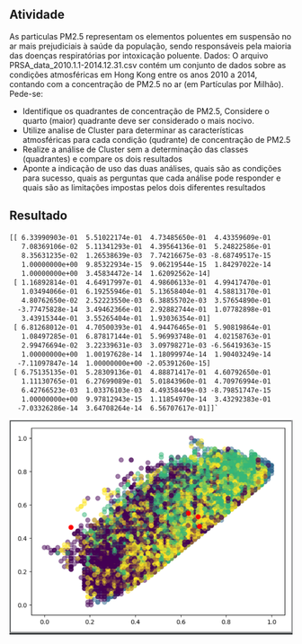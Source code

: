 ## Atividade
As particulas PM2.5 representam os elementos poluentes em suspensão no ar mais prejudiciais à saúde da população, sendo responsáveis pela maioria das doenças respiratórias por intoxicação poluente.
Dados: O arquivo PRSA_data_2010.1.1-2014.12.31.csv contém um conjunto de dados sobre as condições atmosféricas em Hong Kong entre os anos 2010 a 2014, contando com a concentração de PM2.5 no ar (em Partículas por Milhão).
Pede-se:
- Identifique os quadrantes de concentração de PM2.5, Considere o quarto (maior) quadrante deve ser considerado o mais nocivo.
- Utilize analise de Cluster para determinar as características atmosféricas para cada condição (qudrante) de concentração de PM2.5
- Realize a análise de Cluster sem a determinação das classes (quadrantes) e compare os dois resultados
- Aponte a indicação de uso das duas análises, quais são as condições para sucesso, quais as perguntas que cada análise pode responder e quais são as limitações impostas pelos dois diferentes resultados

## Resultado

````
[[ 6.33990903e-01  5.51022174e-01  4.73485650e-01  4.43359609e-01
   7.08369106e-02  5.11341293e-01  4.39564136e-01  5.24822586e-01
   8.35631235e-02  1.26538639e-03  7.74216675e-03 -8.68749517e-15
   1.00000000e+00  9.85322934e-15  9.06219544e-15  1.84297022e-14
   1.00000000e+00  3.45834472e-14  1.62092562e-14]
 [ 1.16892814e-01  4.64917997e-01  4.98606133e-01  4.99417470e-01
   1.03494066e-01  6.19255946e-01  5.13658404e-01  4.58813170e-01
   4.80762650e-02  2.52223550e-03  6.38855702e-03  3.57654890e-01
  -3.77475828e-14  3.49462366e-01  2.92882744e-01  1.07782898e-01
   3.43915344e-01  3.55265404e-01  1.93036354e-01]
 [ 6.81268012e-01  4.70500393e-01  4.94476465e-01  5.90819864e-01
   1.08497285e-01  6.87817144e-01  5.96993748e-01  4.02158763e-01
   2.99476694e-02  3.22339631e-03  3.09798271e-03 -6.56419363e-15
   1.00000000e+00  1.00197628e-14  1.18099974e-14  1.90403249e-14
  -7.11097847e-14  1.00000000e+00 -2.05391260e-15]
 [ 6.75135135e-01  5.28309136e-01  4.88871417e-01  4.60792650e-01
   1.11130765e-01  6.27699089e-01  5.01843960e-01  4.70976994e-01
   6.42766523e-03  1.03376103e-03  4.49358449e-03 -8.79851747e-15
   1.00000000e+00  9.97812943e-15  1.11854970e-14  3.43292383e-01
  -7.03326286e-14  3.64708264e-14  6.56707617e-01]]`
````

![img](pm25.png)
